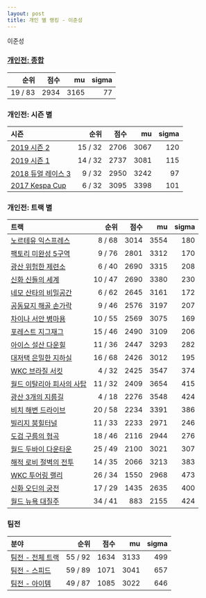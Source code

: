 ```yaml
---
layout: post
title: 개인 별 랭킹 - 이준성
---
```


이준성

### [개인전: 종합](../singles-full)

| 순위 | 점수 | mu | sigma |
|---:|---:|---:|---:|
| 19 / 83 | 2934 | 3165 | 77 |

### 개인전: 시즌 별

| 시즌 | 순위 | 점수 | mu | sigma |
|:---|---:|---:|---:|---:|
| [2019 시즌 2](../s2019_2) | 15 / 32 | 2706 | 3067 | 120 |
| [2019 시즌 1](../s2019_1) | 14 / 32 | 2737 | 3081 | 115 |
| [2018 듀얼 레이스 3](../s2018_1) | 9 / 32 | 2950 | 3242 | 97 |
| [2017 Kespa Cup](../s2017_2) | 6 / 32 | 3095 | 3398 | 101 |

### 개인전: 트랙 별

| 트랙 | 순위 | 점수 | mu | sigma |
|:---|---:|---:|---:|---:|
| [노르테유 익스프레스](../noex) | 8 / 68 | 3014 | 3554 | 180 |
| [팩토리 미완성 5구역](../district5) | 9 / 76 | 2801 | 3312 | 170 |
| [광산 위험한 제련소](../jeryeonso) | 6 / 40 | 2690 | 3315 | 208 |
| [신화 신들의 세계](../shinsegye) | 10 / 47 | 2690 | 3380 | 230 |
| [네모 산타의 비밀공간](../santa) | 6 / 62 | 2645 | 3161 | 172 |
| [공동묘지 해골 손가락](../haeson) | 9 / 46 | 2576 | 3197 | 207 |
| [차이나 서안 병마용](../byeongma) | 10 / 55 | 2569 | 3075 | 169 |
| [포레스트 지그재그](../zigzag) | 15 / 46 | 2490 | 3109 | 206 |
| [아이스 설산 다운힐](../seolsan) | 11 / 36 | 2447 | 3293 | 282 |
| [대저택 은밀한 지하실](../jeotaek) | 16 / 68 | 2426 | 3012 | 195 |
| [WKC 브라질 서킷](../brazil) | 4 / 32 | 2425 | 3547 | 374 |
| [월드 이탈리아 피사의 사탑](../pizza) | 11 / 32 | 2409 | 3654 | 415 |
| [광산 3개의 지름길](../gwangsamji) | 4 / 18 | 2276 | 3548 | 424 |
| [비치 해변 드라이브](../haebyun) | 20 / 58 | 2234 | 3391 | 386 |
| [빌리지 붐힐터널](../boomhill) | 11 / 33 | 2233 | 2971 | 246 |
| [도검 구름의 협곡](../hyupgog) | 18 / 46 | 2116 | 2944 | 276 |
| [월드 두바이 다운타운](../dubai) | 25 / 49 | 2100 | 3021 | 307 |
| [해적 로비 절벽의 전투](../lobby) | 14 / 35 | 2066 | 3213 | 383 |
| [WKC 투어링 랠리](../rally) | 26 / 34 | 1550 | 2968 | 473 |
| [신화 오딘의 궁전](../odin) | 17 / 29 | 1435 | 2635 | 400 |
| [월드 뉴욕 대질주](../newyork) | 34 / 41 | 883 | 2155 | 424 |

### 팀전

| 분야 | 순위 | 점수 | mu | sigma |
|:---|---:|---:|---:|---:|
| [팀전 - 전체 트랙](../team-full) | 55 / 92 | 1634 | 3133 | 499 |
| [팀전 - 스피드](../team-speed) | 59 / 89 | 1071 | 3041 | 657 |
| [팀전 - 아이템](../team-item) | 49 / 87 | 1085 | 3022 | 646 |
